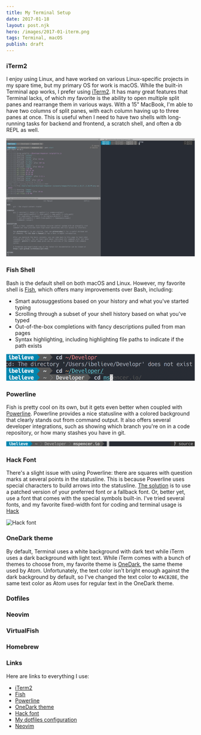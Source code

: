 ```yaml
---
title: My Terminal Setup
date: 2017-01-18
layout: post.njk
hero: /images/2017-01-iterm.png
tags: Terminal, macOS
publish: draft
---
```


### iTerm2

I enjoy using Linux, and have worked on various Linux-specific projects in my spare time, but my primary OS for work is macOS. While the built-in Terminal app works, I prefer using [iTerm2](https://www.iterm2.com). It has many great features that Terminal lacks, of which my favorite is the ability to open multiple split panes and rearrange them in various ways. With a 15" MacBook, I'm able to have two columns of split panes, with each column having up to three panes at once. This is useful when I need to have two shells with long-running tasks for backend and frontend, a scratch shell, and often a db REPL as well.

![iTerm with multiple split panes](/images/2017-01-iterm-split-panes.png)

### Fish Shell

Bash is the default shell on both macOS and Linux. However, my favorite shell is [Fish](https://fishshell.com), which offers many improvements over Bash, including:

 * Smart autosuggestions based on your history and what you've started typing
 * Scrolling through a subset of your shell history based on what you've typed
 * Out-of-the-box completions with fancy descriptions pulled from man pages
 * Syntax highlighting, including highlighting file paths to indicate if the path exists

![Fish features](/images/2017-01-fish-features.png)

### Powerline

Fish is pretty cool on its own, but it gets even better when coupled with [Powerline](https://github.com/powerline/powerline). Powerline provides a nice statusline with a colored background that clearly stands out from command output. It also offers several developer integrations, such as showing which branch you're on in a code repository, or how many stashes you have in git.

![Powerline status](/images/2017-01-powerline.png)

### Hack Font

There's a slight issue with using Powerline: there are squares with question marks at several points in the statusline. This is because Powerline uses special characters to build arrows into the statusline. [The solution](https://powerline.readthedocs.io/en/latest/installation.html#fonts-installation) is to use a patched version of your preferred font or a fallback font. Or, better yet, use a font that comes with the special symbols built-in. I've tried several fonts, and my favorite fixed-width font for coding and terminal usage is [Hack](https://github.com/chrissimpkins/Hack)

![Hack font](https://sourcefoundry.org/hack/assets/img/mockup/Aa-mockup-2.png)

### OneDark theme

By default, Terminal uses a white background with dark text while iTerm uses a dark background with light text. While iTerm comes with a bunch of themes to choose from, my favorite theme is [OneDark](https://github.com/nathanbuchar/atom-one-dark-terminal), the same theme used by Atom. Unfortunately, the text color isn't bright enough against the dark background by default, so I've changed the text color to `#ACB2BE`, the same text color as Atom uses for regular text in the OneDark theme.

<!-- TODO: Screenshot of the OneDark theme -->


### Dotfiles



### Neovim

### VirtualFish

### Homebrew

### Links

Here are links to everything I use:

 * [iTerm2](https://www.iterm2.com)
 * [Fish](https://fishshell.com)
 * [Powerline](https://github.com/powerline/powerline)
 * [OneDark theme](https://github.com/nathanbuchar/atom-one-dark-terminal)
 * [Hack font](https://sourcefoundry.org/hack/)
 * [My dotfiles configuration](https://github.com/iBelieve/dotfiles)
 * [Neovim](https://neovim.io)
